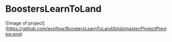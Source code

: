 # BoostersLearnToLand

![Image of project]
(https://github.com/exoflow/BoostersLearnToLand/blob/master/ProjectPreview.png)
